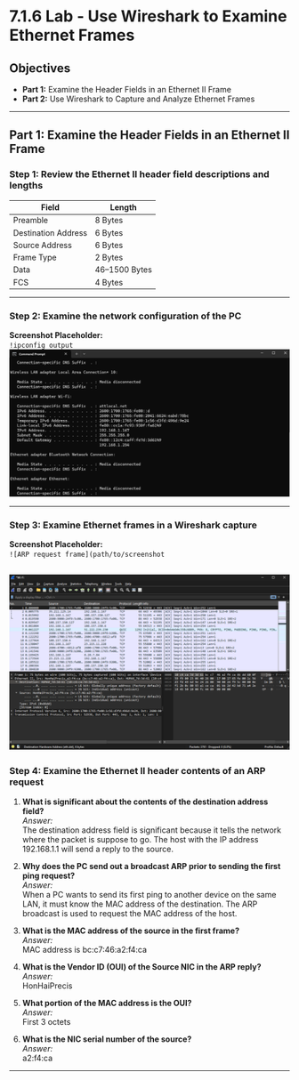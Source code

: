 # 7.1.6 Lab - Use Wireshark to Examine Ethernet Frames

## Objectives

- **Part 1:** Examine the Header Fields in an Ethernet II Frame  
- **Part 2:** Use Wireshark to Capture and Analyze Ethernet Frames

---

## Part 1: Examine the Header Fields in an Ethernet II Frame

### Step 1: Review the Ethernet II header field descriptions and lengths

| Field               | Length         |
|--------------------|----------------|
| Preamble            | 8 Bytes        |
| Destination Address | 6 Bytes        |
| Source Address      | 6 Bytes        |
| Frame Type          | 2 Bytes        |
| Data                | 46–1500 Bytes  |
| FCS                 | 4 Bytes        |

---

### Step 2: Examine the network configuration of the PC

**Screenshot Placeholder:**  
`!ipconfig output`
![alt text](<7.1.6 Lab Module 2 2.png>)

---

### Step 3: Examine Ethernet frames in a Wireshark capture

**Screenshot Placeholder:**  
`![ARP request frame](path/to/screenshot`

![alt text](<7.1.6 Lab Module 2.png>)
---

### Step 4: Examine the Ethernet II header contents of an ARP request

1. **What is significant about the contents of the destination address field?**  
   _Answer:_  
   The destination address field is significant because it tells the network where the packet is suppose to go. The host with the IP address 192.168.1.1 will send a reply to the source.

2. **Why does the PC send out a broadcast ARP prior to sending the first ping request?**  
   _Answer:_  
   When a PC wants to send its first ping to another device on the same LAN, it must know the MAC address of the destination. The ARP broadcast is used to request the MAC address of the host.

3. **What is the MAC address of the source in the first frame?**  
   _Answer:_  
   MAC address is bc:c7:46:a2:f4:ca

4. **What is the Vendor ID (OUI) of the Source NIC in the ARP reply?**  
   _Answer:_  
   HonHaiPrecis

5. **What portion of the MAC address is the OUI?**  
   _Answer:_  
   First 3 octets

6. **What is the NIC serial number of the source?**  
   _Answer:_  
   a2:f4:ca

---

##